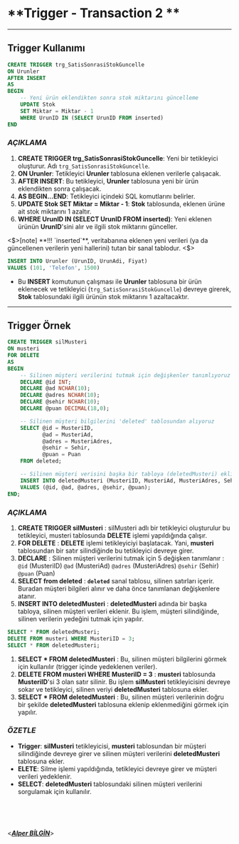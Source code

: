 # **Trigger - Transaction 2 **

---

## **Trigger Kullanımı**

```sql
CREATE TRIGGER trg_SatisSonrasiStokGuncelle
ON Urunler
AFTER INSERT
AS
BEGIN
    -- Yeni ürün eklendikten sonra stok miktarını güncelleme
    UPDATE Stok
    SET Miktar = Miktar - 1
    WHERE UrunID IN (SELECT UrunID FROM inserted)
END

```

### _AÇIKLAMA_

1. **CREATE TRIGGER trg_SatisSonrasiStokGuncelle**: Yeni bir tetikleyici oluşturur. Adı `trg_SatisSonrasiStokGuncelle`.
2. **ON Urunler**: Tetikleyici **Urunler** tablosuna eklenen verilerle çalışacak.
3. **AFTER INSERT**: Bu tetikleyici, **Urunler** tablosuna yeni bir ürün eklendikten sonra çalışacak.
4. **AS BEGIN...END**: Tetikleyici içindeki SQL komutlarını belirler.
5. **UPDATE Stok SET Miktar = Miktar - 1**: **Stok** tablosunda, eklenen ürüne ait stok miktarını 1 azaltır.
6. **WHERE UrunID IN (SELECT UrunID FROM inserted)**: Yeni eklenen ürünün **UrunID**'sini alır ve ilgili stok miktarını günceller.

<$>[note]
**!!!  `inserted`**, veritabanına eklenen yeni verileri (ya da güncellenen verilerin yeni hallerini) tutan bir sanal tablodur.
<$>

```sql
INSERT INTO Urunler (UrunID, UrunAdi, Fiyat)
VALUES (101, 'Telefon', 1500)

```

- Bu **INSERT** komutunun çalışması ile **Urunler** tablosuna bir ürün eklenecek ve tetikleyici (`trg_SatisSonrasiStokGuncelle`) devreye girerek, **Stok** tablosundaki ilgili ürünün stok miktarını 1 azaltacaktır.

---

## **Trigger Örnek**

```sql
CREATE TRIGGER silMusteri
ON musteri
FOR DELETE
AS
BEGIN
    -- Silinen müşteri verilerini tutmak için değişkenler tanımlıyoruz
    DECLARE @id INT;
    DECLARE @ad NCHAR(10);
    DECLARE @adres NCHAR(10);
    DECLARE @sehir NCHAR(10);
    DECLARE @puan DECIMAL(18,0);

    -- Silinen müşteri bilgilerini 'deleted' tablosundan alıyoruz
    SELECT @id = MusteriID,
           @ad = MusteriAd,
           @adres = MusteriAdres,
           @sehir = Sehir,
           @puan = Puan
    FROM deleted;

    -- Silinen müşteri verisini başka bir tabloya (deletedMusteri) ekliyoruz
    INSERT INTO deletedMusteri (MusteriID, MusteriAd, MusteriAdres, Sehir, Puan)
    VALUES (@id, @ad, @adres, @sehir, @puan);
END;

```

### _AÇIKLAMA_

1. **CREATE TRIGGER silMusteri** : silMusteri adlı bir tetikleyici oluşturulur bu tetikleyici, musteri tablosunda **DELETE** işlemi yapıldığında çalışır.
2. **FOR DELETE** : **DELETE** işlemi tetikleyiciyi başlatacak. Yani, **musteri** tablosundan bir satır silindiğinde bu tetikleyici devreye girer.
3. **DECLARE** : Silinen müşteri verilerini tutmak için 5 değişken tanımlanır : `@id` (MusteriID) `@ad` (MusteriAd) `@adres` (MusteriAdres) `@sehir` (Sehir) `@puan` (Puan)
4. **SELECT from deleted** : **`deleted`** sanal tablosu, silinen satırları içerir. Buradan müşteri bilgileri alınır ve daha önce tanımlanan değişkenlere atanır.
5. **INSERT INTO deletedMusteri** : **deletedMusteri** adında bir başka tabloya, silinen müşteri verileri eklenir. Bu işlem, müşteri silindiğinde, silinen verilerin yedeğini tutmak için yapılır.

```sql
SELECT * FROM deletedMusteri;
DELETE FROM musteri WHERE MusteriID = 3;
SELECT * FROM deletedMusteri;

```

1. **SELECT \* FROM deletedMusteri** : Bu, silinen müşteri bilgilerini görmek için kullanılır (trigger içinde yedeklenen veriler).
2. **DELETE FROM musteri WHERE MusteriID = 3** : **musteri** tablosunda **MusteriID**'si 3 olan satır silinir. Bu işlem **silMusteri** tetikleyicisini devreye sokar ve tetikleyici, silinen veriyi **deletedMusteri** tablosuna ekler.
3. **SELECT \* FROM deletedMusteri** : Bu, silinen müşteri verilerinin doğru bir şekilde **deletedMusteri** tablosuna eklenip eklenmediğini görmek için yapılır.

### _ÖZETLE_

- **Trigger**: **silMusteri** tetikleyicisi, **musteri** tablosundan bir müşteri silindiğinde devreye girer ve silinen müşteri verilerini **deletedMusteri** tablosuna ekler.
- **ELETE**: Silme işlemi yapıldığında, tetikleyici devreye girer ve müşteri verileri yedeklenir.
- **SELECT**: **deletedMusteri** tablosundaki silinen müşteri verilerini sorgulamak için kullanılır.

&nbsp;

&nbsp;

<**_[Alper BİLGİN](https://github.com/DREAXS)_**>
